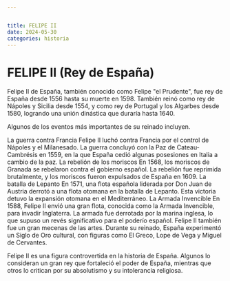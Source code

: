 ```yaml
---


title: FELIPE II
date: 2024-05-30
categories: historia
---
```


# FELIPE II (Rey de España)



Felipe II de España, también conocido como Felipe "el Prudente", fue rey de España desde 1556 hasta su muerte en 1598. También reinó como rey de Nápoles y Sicilia desde 1554, y como rey de Portugal y los Algarbes desde 1580, logrando una unión dinástica que duraría hasta 1640.

Algunos de los eventos más importantes de su reinado incluyen.

La guerra contra Francia Felipe II luchó contra Francia por el control de Nápoles y el Milanesado. La guerra concluyó con la Paz de Cateau-Cambrésis en 1559, en la que España cedió algunas posesiones en Italia a cambio de la paz.
La rebelión de los moriscos En 1568, los moriscos de Granada se rebelaron contra el gobierno español. La rebelión fue reprimida brutalmente, y los moriscos fueron expulsados de España en 1609.
La batalla de Lepanto En 1571, una flota española liderada por Don Juan de Austria derrotó a una flota otomana en la batalla de Lepanto. Esta victoria detuvo la expansión otomana en el Mediterráneo.
La Armada Invencible En 1588, Felipe II envió una gran flota, conocida como la Armada Invencible, para invadir Inglaterra. La armada fue derrotada por la marina inglesa, lo que supuso un revés significativo para el poderío español.
Felipe II también fue un gran mecenas de las artes. Durante su reinado, España experimentó un Siglo de Oro cultural, con figuras como El Greco, Lope de Vega y Miguel de Cervantes.

Felipe II es una figura controvertida en la historia de España. Algunos lo consideran un gran rey que fortaleció el poder de España, mientras que otros lo critican por su absolutismo y su intolerancia religiosa.
